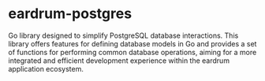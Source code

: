 # eardrum-postgres
Go library designed to simplify PostgreSQL database interactions. This library offers features for defining database models in Go and provides a set of functions for performing common database operations, aiming for a more integrated and efficient development experience within the eardrum application ecosystem.

